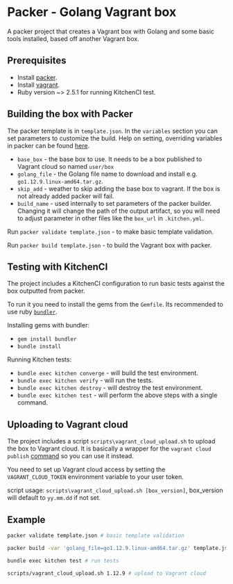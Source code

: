 # Packer - Golang Vagrant box

A packer project that creates a Vagrant box with Golang and some basic tools installed, based off another Vagrant box.

## Prerequisites

* Install [packer](https://www.packer.io/downloads.html).
* Install [vagrant](https://www.vagrantup.com/downloads.html).
* Ruby version ~> 2.5.1 for running KitchenCI test.

## Building the box with Packer

The packer template is in `template.json`. In the `variables` section you can set parameters to customize the build. Help on setting, overriding variables in packer can be found [here](https://www.packer.io/docs/templates/user-variables.html#setting-variables).

* `base_box`  - the base box to use. It needs to be a box published to Vagrant cloud so named `user/box`
* `golang_file` - the Golang file name to download and install e.g. `go1.12.9.linux-amd64.tar.gz`.
* `skip_add` - weather to skip adding the base box to vagrant. If the box is not already added packer will fail.
* `build_name` - used internally to set parameters of the packer builder. Changing it will change the path of the output artifact, so you will need to adjust parameter in other files like the `box_url` in `.kitchen.yml`.

Run `packer validate template.json` - to make basic template validation.

Run `packer build template.json` - to build the Vagrant box with packer.

## Testing with KitchenCI

The project includes a KitchenCI configuration to run basic tests against the box outputted from packer.

To run it you need to install the gems from the `Gemfile`. Its recommended to use ruby [`bundler`](https://bundler.io/).

Installing gems with bundler:

* `gem install bundler`
* `bundle install`

Running Kitchen tests:

* `bundle exec kitchen converge` - will build the test environment.
* `bundle exec kitchen verify` - will run the tests.
* `bundle exec kitchen destroy` - will destroy the test environment.
* `bundle exec kitchen test` - will perform the above steps with a single command.

## Uploading to Vagrant cloud

The project includes a script `scripts\vagrant_cloud_upload.sh` to upload the box to Vagrant cloud. It is basically a wrapper for the `vagrant cloud publish` [command](https://www.vagrantup.com/docs/cli/cloud.html#cloud-publish) so you can use it instead.

You need to set up Vagrant cloud access by setting the `VAGRANT_CLOUD_TOKEN` environment variable to your user token.

script usage: `scripts\vagrant_cloud_upload.sh [box_version]`, box_version will default to `yy.mm.dd` if not set.

## Example

```bash
packer validate template.json # basic template validation

packer build -var 'golang_file=go1.12.9.linux-amd64.tar.gz' template.json   # build the box with packer, setting the golang_ver variable.

bundle exec kitchen test # run tests

scripts/vagrant_cloud_upload.sh 1.12.9 # upload to Vagrant cloud
```
